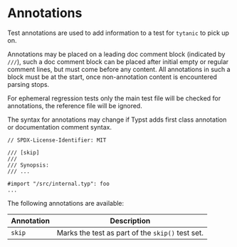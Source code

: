 # Annotations
Test annotations are used to add information to a test for `tytanic` to pick up on.

Annotations may be placed on a leading doc comment block (indicated by `///`), such a doc comment block can be placed after initial empty or regular comment lines, but must come before any content.
All annotations in such a block must be at the start, once non-annotation content is encountered parsing stops.

For ephemeral regression tests only the main test file will be checked for annotations, the reference file will be ignored.

<div class="warning">

The syntax for annotations may change if Typst adds first class annotation or documentation comment syntax.

</div>

```typst
// SPDX-License-Identifier: MIT

/// [skip]
///
/// Synopsis:
/// ...

#import "/src/internal.typ": foo
...
```

The following annotations are available:

|Annotation|Description|
|---|---|
|`skip`|Marks the test as part of the `skip()` test set.|
